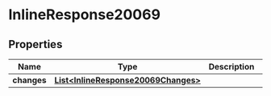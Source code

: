 
# InlineResponse20069

## Properties
Name | Type | Description | Notes
------------ | ------------- | ------------- | -------------
**changes** | [**List&lt;InlineResponse20069Changes&gt;**](InlineResponse20069Changes.md) |  |  [optional]



